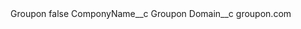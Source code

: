 <?xml version="1.0" encoding="UTF-8"?>
<CustomMetadata xmlns="http://soap.sforce.com/2006/04/metadata" xmlns:xsi="http://www.w3.org/2001/XMLSchema-instance" xmlns:xsd="http://www.w3.org/2001/XMLSchema">
    <label>Groupon</label>
    <protected>false</protected>
    <values>
        <field>ComponyName__c</field>
        <value xsi:type="xsd:string">Groupon</value>
    </values>
    <values>
        <field>Domain__c</field>
        <value xsi:type="xsd:string">groupon.com</value>
    </values>
</CustomMetadata>
